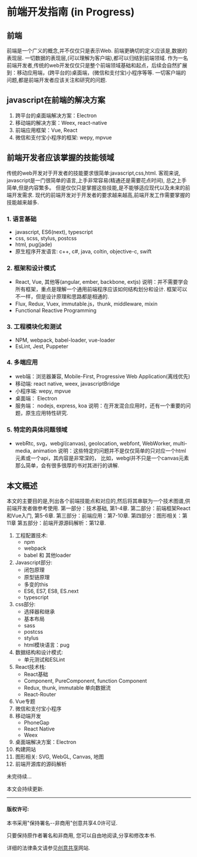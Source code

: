 # 前端开发指南 (in Progress)
## 前端 
前端是一个广义的概念,并不仅仅只是表示Web. 
前端更确切的定义应该是,数据的表现层. 一切数据的表现层,(可以理解为客户端),都可以归结到前端领域.
作为一名前端开发者,传统的web开发仅仅只是整个前端领域基础和起点，后续会自然扩展到：移动应用端，(跨平台的)桌面端，(微信和支付宝)小程序等等. 
一切客户端的问题,都是前端开发者应该关注和研究的问题.

## javascript在前端的解决方案
1. 跨平台的桌面端解决方案：Electron
2. 移动端的解决方案：Weex, react-native
3. 前端应用框架：Vue, React
4. 微信和支付宝小程序的框架: wepy, mpvue

## 前端开发者应该掌握的技能领域
传统的web开发对于开发者的技能要求很简单:javascript,css,html.
客观来说, javascript是一门很简单的语言,上手非常容易(精通还是需要花点时间), 总之上手简单,但是内容繁多。
但是仅仅只是掌握这些技能,是不能够适应现代以及未来的前端开发需求.
现代的前端开发对于开发者的要求越来越高,前端开发工作需要掌握的技能越来越多.

### 1. 语言基础
* javascript, ES6(next), typescript
* css, scss, stylus, postcss
* html, pug(jade)
* 原生程序开发语言: c++, c#, java, coltin, objective-c, swift 

### 2. 框架和设计模式
* React, Vue, 其他等(angular, ember, backbone, extjs)
说明：并不需要学会所有框架，重点是理解一个通用前端程序应该如何结构划分和设计. 
框架可以不一样，但是设计原理和思路都是相通的.
* Flux, Redux, Vuex, immutable.js，thunk, middleware, mixin
* Functional Reactive Programming

### 3. 工程模块化和测试
* NPM, webpack, babel-loader, vue-loader
* EsLint, Jest, Puppeter

### 4. 多端应用
* web端：浏览器兼容, Mobile-First, Progressive Web Application(离线优先)
* 移动端: react native, weex, javascriptBridge
* 小程序端: wepy, mpvue
* 桌面端： Electron
* 服务端： nodejs, express, koa
说明：在开发混合应用时，还有一个重要的问题，原生应用特性研究.

### 5. 特定的具体问题领域
* webRtc, svg，webgl(canvas), geolocation, webfont, WebWorker, multi-media, animation
说明：这些特定的问题并不是仅仅简单的只对应一个html元素或一个api，其内容是非常深的，
比如，webgl并不只是一个canvas元素那么简单，会有很多很厚的书对其进行的讲解.



## 本文概述

本文的主要目的是,列出各个前端技能点和对应的,然后将其串联为一个技术图谱,供前端开发者做参考使用. 
第一部分：技术基础, 第1-4章.
第二部分：前端框架React和Vue入门, 第5-6章.
第三部分：前端应用：第7-10章.
第四部分：图形相关：第11章
第五部分：前端开源源码解析：第12章.

1. 工程配置技术:
    * npm
    * webpack 
    * babel 和 其他loader
2. Javascript部分:
    * 闭包原理
    * 原型链原理
    * 多变的this 
    * ES6, ES7, ES8, ES.next
    * typescript
3. css部分: 
    * 选择器和继承
    * 基本布局
    * sass 
    * postcss
    * stylus
    * html模块语言：pug
4. 数据结构和设计模式:
    * 单元测试和ESLint
5. React技术栈:
    * React基础 
    * Component, PureComponent, function Component
    * Redux, thunk, immutable 单向数据流
    * React-Router
6. Vue专题
7. 微信和支付宝小程序
8. 移动端开发
    * PhoneGap
    * React Native
    * Weex
9. 桌面端解决方案：Electron
10. 构建网站
11. 图形相关: SVG, WebGL, Canvas, 地图
12. 前端开源库的源码解析


未完待续...

本文会持续更新.

***
#### 版权许可:
本书采用"保持署名--非商用"创意共享4.0许可证.

只要保持原作者署名和非商用, 您可以自由地阅读,分享和修改本书.

详细的法律条文请参见[创意共享](https://creativecommons.org/licenses/by-nc/4.0/)网站.
